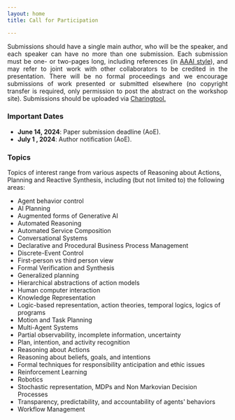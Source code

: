 ```yaml
---
layout: home
title: Call for Participation

---
```

<p align="justify">
 Submissions should have a single main author, who will be the speaker, and each speaker can have no more than one submission. Each submission must be one- or two-pages long, including references (in <a href="http://www.aaai.org/Publications/Templates/AuthorKit20.zip" target="_blank"> AAAI style</a>), and may refer to joint work with other collaborators to be credited in the presentation. There will be no formal proceedings and we encourage submissions of work presented or submitted elsewhere (no copyright transfer is required, only permission to post the abstract on the workshop site). Submissions should be uploaded via 
<a href="" target="_blank"> Charingtool.</a>
</p>

<h3>Important Dates</h3>
<ul>
  <li> <b>June 14, 2024</b>: Paper submission deadline (AoE). </li>
  <li> <b>July 1 , 2024</b>: Author notification (AoE). </li>
</ul>

<h3>Topics</h3>

<p>Topics of interest range from various aspects of Reasoning about Actions, Planning and Reactive Synthesis, including (but not limited to) the following areas:</p>
<ul>
    <li>Agent behavior control</li>
    <li>AI Planning</li>
    <li>Augmented forms of Generative AI</li>
    <li>Automated Reasoning</li>
    <li>Automated Service Composition</li>
    <li>Conversational Systems</li>
    <li>Declarative and Procedural Business Process Management</li>
    <li>Discrete-Event Control</li>
    <li>First-person vs third person view</li>
    <li>Formal Verification and Synthesis</li>
    <li>Generalized planning</li>
    <li>Hierarchical abstractions of action models</li>
    <li>Human computer interaction</li>
    <li>Knowledge Representation</li>
    <li>Logic-based representation, action theories, temporal logics, logics of programs</li>
    <li>Motion and Task Planning</li>
    <li>Multi-Agent Systems</li>
    <li>Partial observability, incomplete information, uncertainty</li>
    <li>Plan, intention, and activity recognition</li>
    <li>Reasoning about Actions</li>
    <li>Reasoning about beliefs, goals, and intentions</li>
    <li>Formal techniques for responsibility anticipation and ethic issues</li>
    <li>Reinforcement Learning</li>
    <li>Robotics</li>
    <li>Stochastic representation, MDPs and Non Markovian Decision Processes</li>
    <li>Transparency, predictability, and accountability of agents' behaviors</li>
    <li>Workflow Management</li>
</ul>




